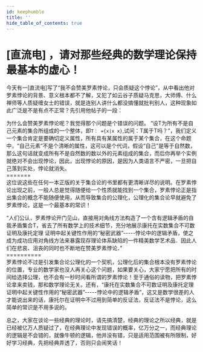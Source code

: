 ```yaml
---
id: keephumble
title: ''
hide_table_of_contents: true
---
```


# [直流电] ，请对那些经典的数学理论保持最基本的虚心！

今天有一[直流电]写了“我不会赞美罗素悖论，只会质疑这个悖论”，从中看出他对罗素悖论的背景、意义根本都不了解，又犯了如云谷子质疑马克思，大师傅、什么禅师等人质疑缠女士的错误，就是连别人讲什么都没搞懂就批判别人，这种现象如此广泛是不是有点不正常？先引用他帖子的一段： 

为什么会赞美罗素悖论呢？我觉得那个问题是个错误的问题。 “设T为所有不是自己元素的集合所组成的一个整体，即`T： ={x|x x}`,试问：T属于T吗？”，我们定义一个集合肯定是要确切定义属性，所有具有某属性的属于某个集合，在这个命题中，“自己元素”不是个清晰的属性，这可以是个代词，假设“自己”是等于自然数，那么这句话就变成所有不是自然数的数以外的元素组成的集合，而后你再举个实例就绝对不会出现悖论，因此，出现悖论的原因，是因为人类语言不严密，一旦把自己落到实处，悖论就消失。 <br/>
======= <br/>
这位说这些在任何一本正版的关于集合论的书里都有更清晰详尽的说明。在罗素悖论出现之前，一般人总是觉得随便给一个性质就能找到一个集合，罗素悖论正是指出集合的概念不能随便使用，从而导致集合的公理化，公理化的集合论早就避免了罗素悖论，这是一个最基本的常识！ 


“人们公认，罗素悖论开门见山，直接用对角线方法构造了一个含有逻辑矛盾的自我矛盾集合T，省去了所有数学上的技术细节，充分地展示康托在实数集合不可数证明及康托定理 证明中起关键性作用的“秘密武器”-----悖论中的逻辑矛盾，使之成为成功应用对角线方法来暴露现存理论体系缺陷的一件精美数学艺术品．因此人们在悲哀、沮丧的同时也不断地在赞美罗素悖论．” <br/>
========== <br/>
罗素悖论不过是引发集合论公理化的一个契机，公理化后的集合根本没有罗素悖论的位置，专业的数学家也没人再关心这个问题，如果要关心，大家宁愿把所有的时间给选择公理，也不会有一秒时间看所谓的罗素悖论！至于通俗的读物，把罗素悖论拿来卖钱，那和数学理论无关。还有，“康托在实数集合不可数证明及康托定理 证明中起关键性作用的“秘密武器”-----悖论中的逻辑矛盾”，这又是数学很差的人才能说出来的话，康托尔在证明中不过用到简单的反证法，反证法不是悖论，这么简单的常识是不用多说的。 

总之，大家在谈论一些经典的理论时，请先搞清楚，经典的理论之所以经典，就是已经被亿万人质疑过了，在经典理论中发现错误的概率，亿万分之一，而经典理论的逻辑是不会错的，就像牛顿的逻辑，他并没有错，只是适用范围被有所限制，好好学习经典，先把经典弄透了，否则只会闹笑话！